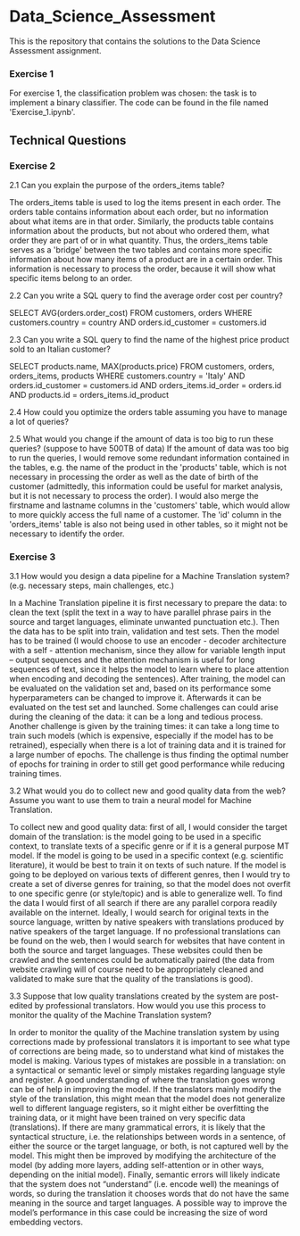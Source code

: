 # Data_Science_Assessment

This is the repository that contains the solutions to the Data Science Assessment assignment. 

### Exercise 1

For exercise 1, the classification problem was chosen: the task is to implement a binary classifier. The code can be found in the file named 'Exercise_1.ipynb'. 

## Technical Questions

### Exercise 2

2.1	Can you explain the purpose of the orders_items table? 

The orders_items table is used to log the items present in each order. The orders table contains information about each order, but no information about what items are in that order. Similarly, the products table contains information about the products, but not about who ordered them, what order they are part of or in what quantity. Thus, the orders_items table serves as a 'bridge' between the two tables and contains more specific information about how many items of a product are in a certain order. This information is necessary to process the order, because it will show what specific items belong to an order. 

2.2	Can you write a SQL query to find the average order cost per country?

SELECT AVG(orders.order_cost) 
FROM customers, orders
WHERE customers.country = country AND orders.id_customer = customers.id


2.3	Can you write a SQL query to find the name of the highest price product sold to an Italian customer?

SELECT products.name, MAX(products.price) 
FROM customers, orders, orders_items, products 
WHERE customers.country = 'Italy' AND orders.id_customer = customers.id AND orders_items.id_order = orders.id AND products.id = orders_items.id_product

2.4	How could you optimize the orders table assuming you have to manage a lot of queries?

2.5 What would you change if the amount of data is too big to run these queries? (suppose to have 500TB of data)
If the amount of data was too big to run the queries, I would remove some redundant information contained in the tables, e.g. the name of the product in the 'products' table, which is not necessary in processing the order as well as the date of birth of the customer (admittedly, this information could be useful for market analysis, but it is not necessary to process the order). I would also merge the firstname and lastname columns in the 'customers' table, which would allow to more quickly access the full name of a customer. The 'id' column in the 'orders_items' table is also not being used in other tables, so it might not be necessary to identify the order. 



### Exercise 3

3.1	How would you design a data pipeline for a Machine Translation system? (e.g. necessary steps, main challenges, etc.)

In a Machine Translation pipeline it is first necessary to prepare the data: to clean the text (split the text in a way to have parallel phrase pairs in the source and target languages, eliminate unwanted punctuation etc.). Then the data has to be split into train, validation and test sets. Then the model has to be trained (I would choose to use an encoder - decoder architecture with a self - attention mechanism, since they allow for variable length input – output sequences and the attention mechanism is useful for long sequences of text, since it helps the model to learn where to place attention when encoding and decoding the sentences). After training, the model can be evaluated on the validation set and, based on its performance some hyperparameters can be changed to improve it. Afterwards it can be evaluated on the test set and launched. 
Some challenges can could arise during the cleaning of the data: it can be a long and tedious process. Another challenge is given by the training times: it can take a long time to train such models (which is expensive, especially if the model has to be retrained), especially when there is a lot of training data and it is trained for a large number of epochs. The challenge is thus finding the optimal number of epochs for training in order to still get good performance while reducing training times.


3.2 What would you do to collect new and good quality data from the web? Assume you want to use them to train a neural model for Machine Translation.

To collect new and good quality data: first of all, I would consider the target domain of the translation: is the model going to be used in a specific context, to translate texts of a specific genre or if it is a general purpose MT model. If the model is going to be used in a specific context (e.g. scientific literature), it would be best to train it on texts of such nature. If the model is going to be deployed on various texts of different genres, then I would try to create a set of diverse genres for training, so that the model does not overfit to one specific genre (or style/topic) and is able to generalize well. To find the data I would first of all search if there are any parallel corpora readily available on the internet. Ideally, I would search for original texts in the source language, written by native speakers with translations produced by native speakers of the target language. 
If no professional translations can be found on the web, then I would search for websites that have content in both the source and target languages. These websites could then be crawled and the sentences could be automatically paired (the data from website crawling will of course need to be appropriately cleaned and validated to make sure that the quality of the translations is good). 


3.3 Suppose that low quality translations created by the system are post-edited by professional translators. How would you use this process to monitor the quality of the Machine Translation system? 

In order to monitor the quality of the Machine translation system by using corrections made by professional translators it is important to see what type of corrections are being made, so to understand what kind of mistakes the model is making. Various types of mistakes are possible in a translation: on a syntactical or semantic level or simply mistakes regarding language style and register. A good understanding of where the translation goes wrong can be of help in improving the model. If the translators mainly modify the style of the translation, this might mean that the model does not generalize well to different language registers, so it might either be overfitting the training data, or it might have been trained on very specific data (translations). If there are many grammatical errors, it is likely that the syntactical structure, i.e. the relationships between words in a sentence, of either the source or the target language, or both, is not captured well by the model. This might then be improved by modifying the architecture of the model (by adding more layers, adding self-attention or in other ways, depending on the initial model). Finally, semantic errors will likely indicate that the system does not “understand” (i.e. encode well) the meanings of words, so during the translation it chooses words that do not have the same meaning in the source and target languages. A possible way to improve the model’s performance in this case could be increasing the size of word embedding vectors. 